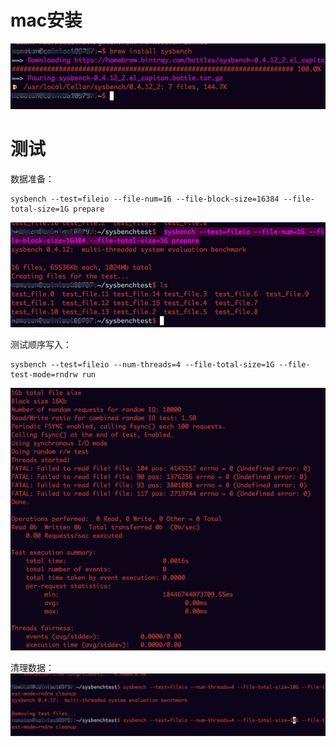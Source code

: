# mac安装

![](media/15055634667533.jpg)


# 测试

数据准备：
	
	sysbench --test=fileio --file-num=16 --file-block-size=16384 --file-total-size=1G prepare
	
![](media/15055641973272.jpg)

测试顺序写入：
	
	sysbench --test=fileio --num-threads=4 --file-total-size=1G --file-test-mode=rndrw run
	
	
![](media/15055646378252.jpg)


清理数据：
![](media/15055646683540.jpg)





